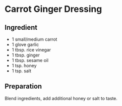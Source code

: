 # Carrot Ginger Dressing

## Ingredient

- 1 small/medium carrot
- 1 glove garlic
- 1 tbsp. rice vinegar
- 1 tbsp. ginger
- 1 tbsp. sesame oil
- 1 tsp. honey
- 1 tsp. salt

## Preparation

Blend ingredients, add additional honey or salt to taste.
